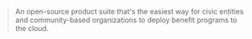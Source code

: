 > An open-source product suite that's the easiest way for civic entities and community-based organizations to deploy benefit programs to the cloud.
